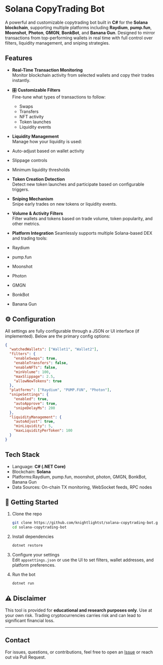 #  Solana CopyTrading Bot

A powerful and customizable copytrading bot built in **C#** for the **Solana blockchain**, supporting multiple platforms including **Raydium**, **pump.fun**, **Moonshot**, **Photon**, **GMGN**, **BonkBot**, and **Banana Gun**. Designed to mirror transactions from top-performing wallets in real time with full control over filters, liquidity management, and sniping strategies.

##  Features

-  **Real-Time Transaction Monitoring**  
  Monitor blockchain activity from selected wallets and copy their trades instantly.

- 🎛 **Customizable Filters**  
  Fine-tune what types of transactions to follow:
  - Swaps
  - Transfers
  - NFT activity
  - Token launches
  - Liquidity events

-  **Liquidity Management**  
  Manage how your liquidity is used:
  - Auto-adjust based on wallet activity
  - Slippage controls
  - Minimum liquidity thresholds

-  **Token Creation Detection**  
  Detect new token launches and participate based on configurable triggers.

-  **Sniping Mechanism**  
  Snipe early trades on new tokens or liquidity events.

-  **Volume & Activity Filters**  
  Filter wallets and tokens based on trade volume, token popularity, and other metrics.

-  **Platform Integration**
  Seamlessly supports multiple Solana-based DEX and trading tools:
  - Raydium
  - pump.fun
  - Moonshot
  - Photon
  - GMGN
  - BonkBot
  - Banana Gun

## ⚙️ Configuration

All settings are fully configurable through a JSON or UI interface (if implemented). Below are the primary config options:

```json
{
  "watchedWallets": ["Wallet1", "Wallet2"],
  "filters": {
    "enableSwaps": true,
    "enableTransfers": false,
    "enableNFTs": false,
    "minVolume": 100,
    "maxSlippage": 2.5,
    "allowNewTokens": true
  },
  "platforms": ["Raydium", "PUMP.FUN", "Photon"],
  "snipeSettings": {
    "enabled": true,
    "autoApprove": true,
    "snipeDelayMs": 200
  },
  "liquidityManagement": {
    "autoAdjust": true,
    "minLiquidity": 5,
    "maxLiquidityPerToken": 100
  }
}
```

## Tech Stack

- Language: **C# (.NET Core)**
- Blockchain: **Solana**
- Platforms:Raydium, pump.fun, moonshot, photon, GMGN, BonkBot, Banana Gun
- Data Sources: On-chain TX monitoring, WebSocket feeds, RPC nodes

## 🧪 Getting Started

1. Clone the repo  
   ```bash
   git clone https://github.com/knightlightst/solana-copytrading-bot.git
   cd solana-copytrading-bot
   ```

2. Install dependencies  
   ```bash
   dotnet restore
   ```

3. Configure your settings  
   Edit `appsettings.json` or use the UI to set filters, wallet addresses, and platform preferences.

4. Run the bot  
   ```bash
   dotnet run
   ```

## ⚠️ Disclaimer

This tool is provided for **educational and research purposes only**. Use at your own risk. Trading cryptocurrencies carries risk and can lead to significant financial loss.

---

## Contact

For issues, questions, or contributions, feel free to open an [Issue](https://github.com/knightlightst/solana-copytrading-bot/issues) or reach out via Pull Request.
